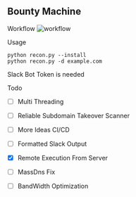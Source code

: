 ## Bounty Machine

Workflow
![workflow](https://user-images.githubusercontent.com/21986177/50814892-34bb4180-1341-11e9-905d-af1c75f6af59.png)

Usage

    python recon.py --install
    python recon.py -d example.com
   Slack Bot Token is needed


Todo

 - [ ] Multi Threading
 - [ ] Reliable Subdomain Takeover Scanner
 - [ ] More Ideas CI/CD
 - [ ] Formatted Slack Output
 - [x] Remote Execution From Server
 - [ ] MassDns Fix
 - [ ] BandWidth Optimization


